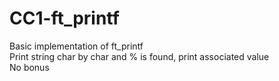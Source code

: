 # CC1-ft_printf
Basic implementation of ft_printf <br>
Print string char by char and % is found, print associated value <br>
No bonus <br>
